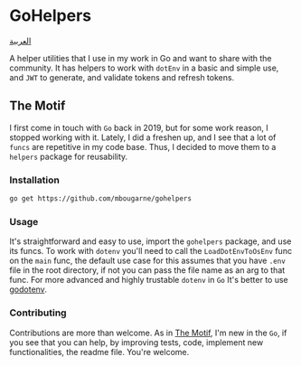 # GoHelpers

[العربية](./readme/العربية.md)

A helper utilities that I use in my work in Go and want to share with the community. It has helpers to work with `dotEnv` in a basic and simple use, and `JWT` to generate, and validate tokens and refresh tokens.

## The Motif

I first come in touch with `Go` back in 2019, but for some work reason, I stopped working with it. Lately, I did a freshen up, and I see that a lot of `funcs` are repetitive in my code base. Thus, I decided to move them to a `helpers` package for reusability.

### Installation

```sh
go get https://github.com/mbougarne/gohelpers
```

### Usage

It's straightforward and easy to use, import the `gohelpers` package, and use its funcs. To work with `dotenv` you'll need to call the `LoadDotEnvToOsEnv` func on the `main` func, the default use case for this assumes that you have `.env` file in the root directory, if not you can pass the file name as an arg to that func. For more advanced and highly trustable `dotenv` in `Go` It's better to use [godotenv](https://github.com/joho/godotenv).

### Contributing

Contributions are more than welcome. As in [The Motif](#the-motif), I'm new in the `Go`, if you see that you can help, by improving tests, code, implement new functionalities, the readme file. You're welcome.
